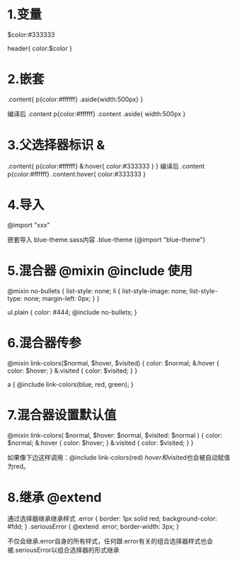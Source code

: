 # 1.变量
$color:#333333

header{
    color:$color
}


# 2.嵌套
.content{
   p{color:#ffffff}
   .aside{width:500px}
}

编译后
.content p{color:#ffffff}
.content .aside{ width:500px }


# 3.父选择器标识 &
.content{
   p{color:#ffffff}
   &:hover{ color:#333333  }
}
编译后
.content p{color:#ffffff}
.content:hover{ color:#333333  }


# 4.导入
@import "xxx"

嵌套导入 blue-theme.sass内容
.blue-theme {@import "blue-theme"}




# 5.混合器  @mixin   @include 使用

@mixin no-bullets {
  list-style: none;
  li {
    list-style-image: none;
    list-style-type: none;
    margin-left: 0px;
  }
}


ul.plain {
  color: #444;
  @include no-bullets;
}


# 6.混合器传参
@mixin link-colors($normal, $hover, $visited) {
  color: $normal;
  &:hover { color: $hover; }
  &:visited { color: $visited; }
}

a {
  @include link-colors(blue, red, green);
}


# 7.混合器设置默认值
@mixin link-colors(
    $normal,
    $hover: $normal,
    $visited: $normal
  )
{
  color: $normal;
  &:hover { color: $hover; }
  &:visited { color: $visited; }
}

如果像下边这样调用：@include link-colors(red) $hover和$visited也会被自动赋值为red。


# 8.继承  @extend 

通过选择器继承继承样式
.error {
  border: 1px solid red;
  background-color: #fdd;
}
.seriousError {
  @extend .error;
  border-width: 3px;
}

不仅会继承.error自身的所有样式，任何跟.error有关的组合选择器样式也会被.seriousError以组合选择器的形式继承